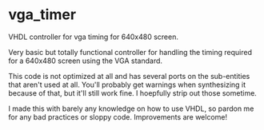# vga_timer
VHDL controller for vga timing for 640x480 screen.

Very basic but totally functional controller for handling the timing required for a 640x480 screen using the VGA standard.

This code is not optimized at all and has several ports on the sub-entities that aren't used at all.  You'll probably get warnings when synthesizing it because of that, but it'll still work fine.  I hoepfully strip out those sometime.

I made this with barely any knowledge on how to use VHDL, so pardon me for any bad practices or sloppy code. Improvements are welcome!
